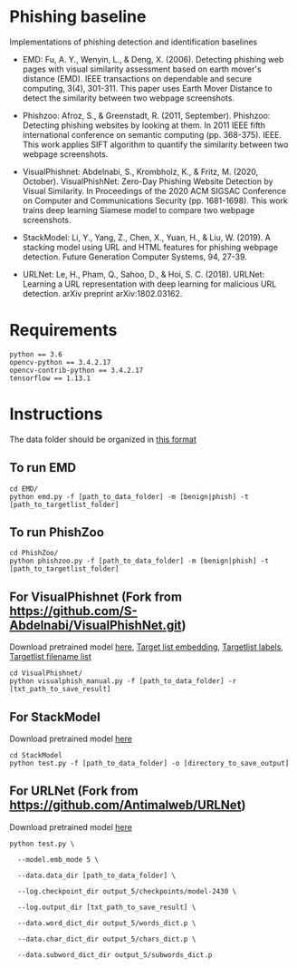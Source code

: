 # Phishing baseline
Implementations of phishing detection and identification baselines

- EMD: Fu, A. Y., Wenyin, L., & Deng, X. (2006). Detecting phishing web pages with visual similarity assessment based on earth mover's distance (EMD). IEEE transactions on dependable and secure computing, 3(4), 301-311. This paper uses Earth Mover Distance to detect the similarity between two webpage screenshots. 

- Phishzoo: Afroz, S., & Greenstadt, R. (2011, September). Phishzoo: Detecting phishing websites by looking at them. In 2011 IEEE fifth international conference on semantic computing (pp. 368-375). IEEE. This work applies SIFT algorithm to quantify the similarity between two webpage screenshots.

- VisualPhishnet: Abdelnabi, S., Krombholz, K., & Fritz, M. (2020, October). VisualPhishNet: Zero-Day Phishing Website Detection by Visual Similarity. In Proceedings of the 2020 ACM SIGSAC Conference on Computer and Communications Security (pp. 1681-1698). This work trains deep learning Siamese model to compare two webpage screenshots.

- StackModel: Li, Y., Yang, Z., Chen, X., Yuan, H., & Liu, W. (2019). A stacking model using URL and HTML features for phishing webpage detection. Future Generation Computer Systems, 94, 27-39.

- URLNet: Le, H., Pham, Q., Sahoo, D., & Hoi, S. C. (2018). URLNet: Learning a URL representation with deep learning for malicious URL detection. arXiv preprint arXiv:1802.03162.

# Requirements
```  
python == 3.6
opencv-python == 3.4.2.17
opencv-contrib-python == 3.4.2.17
tensorflow == 1.13.1
```


# Instructions
The data folder should be organized in [this format]()
## To run EMD
```
cd EMD/ 
python emd.py -f [path_to_data_folder] -m [benign|phish] -t [path_to_targetlist_folder]
```

## To run PhishZoo
```
cd PhishZoo/
python phishzoo.py -f [path_to_data_folder] -m [benign|phish] -t [path_to_targetlist_folder]
```
## For VisualPhishnet (Fork from https://github.com/S-Abdelnabi/VisualPhishNet.git)
Download pretrained model [here](https://drive.google.com/file/d/1uCQWaOs2zFR1oAqbd7lZh_73N89YUaHy/view?usp=sharing), [Target list embedding](https://drive.google.com/file/d/1_uCJFK-gdinbblIczYEUFmlHa0c0-ALt/view?usp=sharing), [Targetlist labels](https://drive.google.com/file/d/1l29pzF1BI6KGRFGU-1IyfiWaVcC_j2PV/view?usp=sharing), [Targetlist filename list](https://drive.google.com/file/d/1c4h9F1OjSVz8mAR0xUeH-4AzixW_l6j5/view?usp=sharing)
```
cd VisualPhishnet/
python visualphish_manual.py -f [path_to_data_folder] -r [txt_path_to_save_result]
```
## For StackModel
Download pretrained model [here](https://drive.google.com/file/d/1xxKJNrGxkYN6yqka6EvbiQBdR48RczXL/view?usp=sharing)
```
cd StackModel
python test.py -f [path_to_data_folder] -o [directory_to_save_output]
```
## For URLNet (Fork from https://github.com/Antimalweb/URLNet)
Download pretrained model [here](https://drive.google.com/drive/folders/1YmPRppnp9qpD5xwV4wlNSq5MRIESfIkr?usp=sharing)
```
python test.py \

  --model.emb_mode 5 \

  --data.data_dir [path_to_data_folder] \

  --log.checkpoint_dir output_5/checkpoints/model-2430 \

  --log.output_dir [txt_path_to_save_result] \

  --data.word_dict_dir output_5/words_dict.p \

  --data.char_dict_dir output_5/chars_dict.p \

  --data.subword_dict_dir output_5/subwords_dict.p 
```
